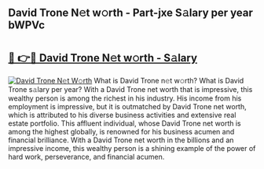 ## David Trone N𝚎t w𝚘rth - Part-jxe S𝚊lary per year bWPVc

# <h2><a href="http://gc34lm.nevu.top/?p=David+Trone">🔗 👉🔴 David Trone N𝚎t w𝚘rth - S𝚊lary</a></h2>

[![David Trone N𝚎t W𝚘rth](https://i.imgur.com/Oavwk0R.jpeg)](http://gc34lm.nevu.top/?p=David+Trone)
What is David Trone n𝚎t w𝚘rth? What is David Trone s𝚊lary per year?
With a David Trone net worth that is impressive, this wealthy person is among the richest in his industry. His income from his employment is impressive, but it is outmatched by David Trone net worth, which is attributed to his diverse business activities and extensive real estate portfolio. This affluent individual, whose David Trone net worth is among the highest globally, is renowned for his business acumen and financial brilliance. With a David Trone net worth in the billions and an impressive income, this wealthy person is a shining example of the power of hard work, perseverance, and financial acumen.
